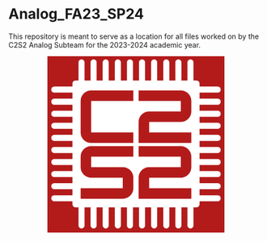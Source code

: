 # Analog_FA23_SP24

This repository is meant to serve as a location for all files worked on by the C2S2 Analog Subteam for the 2023-2024 academic year.

<p align="center">
  <img src="Logo.png" width="350" title="hover text">
</p>
